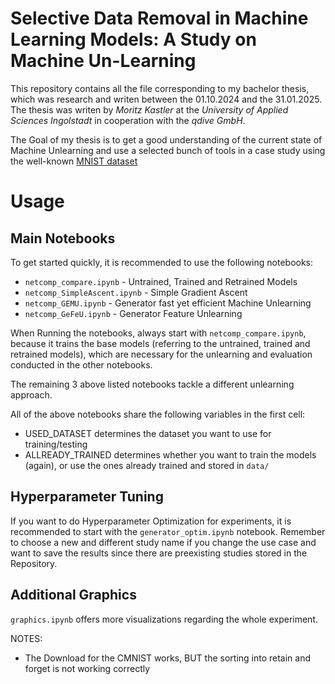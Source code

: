 # Selective Data Removal in Machine Learning Models: A Study on Machine Un-Learning

This repository contains all the file corresponding to my bachelor thesis, which was research and writen between the 01.10.2024 and the 31.01.2025.
The thesis was writen by *Moritz Kastler* at the *University of Applied Sciences Ingolstadt* in cooperation with the *qdive GmbH*.

The Goal of my thesis is to get a good understanding of the current state of Machine Unlearning and use a selected bunch of tools in a case study using the well-known [MNIST dataset](https://www.kaggle.com/datasets/hojjatk/mnist-dataset?resource=download)

# Usage

## Main Notebooks

To get started quickly, it is recommended to use the following notebooks:

- `netcomp_compare.ipynb` - Untrained, Trained and Retrained Models
- `netcomp_SimpleAscent.ipynb` - Simple Gradient Ascent
- `netcomp_GEMU.ipynb` - Generator fast yet efficient Machine Unlearning
- `netcomp_GeFeU.ipynb` - Generator Feature Unlearning

When Running the notebooks, always start with `netcomp_compare.ipynb`, because it trains the base models (referring to the untrained, trained and retrained models), which are necessary for the unlearning and evaluation conducted in the other notebooks.

The remaining 3 above listed notebooks tackle a different unlearning approach.

All of the above notebooks share the following variables in the first cell:

- USED_DATASET        determines the dataset you want to use for training/testing
- ALLREADY_TRAINED    determines whether you want to train the models (again), or use the ones already trained and stored in `data/`

## Hyperparameter Tuning

If you want to do Hyperparameter Optimization for experiments, it is recommended to start with the `generator_optim.ipynb` notebook.
Remember to choose a new and different study name if you change the use case and want to save the results since there are preexisting studies stored in the Repository.

## Additional Graphics

`graphics.ipynb` offers more visualizations regarding the whole experiment. 

NOTES:

- The Download for the CMNIST works, BUT the sorting into retain and forget is not working correctly
